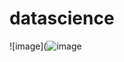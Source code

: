 # datascience

![image](![image](https://github.com/alvarengaricardo/datascience/assets/16055876/6a79dd7b-d5d7-482d-94cb-0d42a33a9b2c)



